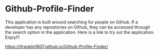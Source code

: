 # Github-Profile-Finder
This application is built around searching for people on Github. If a developer has any repositories on Github, they can be accessed through the search option in the application. Here is a link to try out the application. Enjoy!!!

 https://jfranklin1607.github.io/Github-Profile-Finder/
